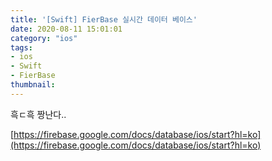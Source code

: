 ```yaml
---
title: '[Swift] FierBase 실시간 데이터 베이스'
date: 2020-08-11 15:01:01
category: "ios"
tags:
- ios
- Swift
- FierBase
thumbnail:
---
```



흑ㄷ흑 짱난다..


[https://firebase.google.com/docs/database/ios/start?hl=ko](https://firebase.google.com/docs/database/ios/start?hl=ko)
